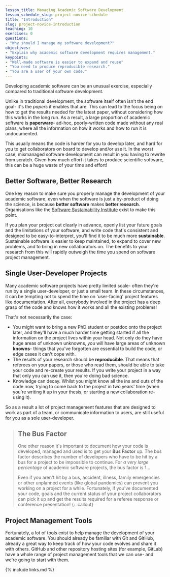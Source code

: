 ```yaml
---
lesson_title: Managing Academic Software Development
lesson_schedule_slug: project-novice-schedule
title: "Introduction"
slug: project-novice-introduction
teaching: 10
exercises: 0
questions:
- "Why should I manage my software development?"
objectives:
- "Explain why academic software development requires management."
keypoints:
- "Well-made software is easier to expand and reuse"
- "You need to produce reproducible research."
- "You are a user of your own code."
---
```


Developing academic software can be an unusual exercise, especially compared to traditional software development. 

Unlike in traditional development, the software itself often isn't the end goal- it's the *papers* it enables that are. This can lead to the focus being on how to get the results needed for the latest paper, without considering how this works in the long run. As a result, a large proportion of academic software is **paperware**- ad-hoc, poorly-written code made without any real plans, where all the information on how it works and how to run it is undocumented.

This usually means the code is harder for you to develop later, and hard for you to get collaborators on board to develop and/or use it. In the worst case, mismanaged software development can result in you having to rewrite from scratch. Given how much effort it takes to produce scientific software, this can be a huge waste of your time and effort! 


## Better Software, Better Research

One key reason to make sure you properly manage the development of your academic software, even when the software is just a by-product of doing the science, is because **better software** makes **better research**. Organisations like the [Software Sustainability Institute](https://software.ac.uk/) exist to make this point.

If you plan your project out clearly in advance, openly list your future goals and the limitations of your software, and write code that's consistent and designed to be easy-to-interpret, you'll find it to be much more **sustainable**. Sustainable software is easier to keep maintained, to expand to cover new problems, and to bring in new collaborators on. The benefits to your research from this will rapidly outweigh the time you spend on software project management.


## Single User-Developer Projects

Many academic software projects have pretty limited scale- often they're run by a single user-developer, or just a small team. In these circumstances, it can be tempting not to spend the time on 'user-facing' project features like documentation. After all, everybody involved in the project has a deep grasp of the code and knows how it works and all the existing problems!

That's not necessarily the case:

* You might want to bring a new PhD student or postdoc onto the project later, and they'll have a much harder time getting started if all the information on the project lives within your head. Not only do they have huge areas of unknown unknowns, *you* will have large areas of unknown **knowns**- things that you've forgotten are essential to build the code, or edge cases it can't cope with.
* The results of your research should be **reproducible**. That means that referees on your papers, or those who read them, should be able to take your code and re-create your results. If you write your project in a way that only you can use it, then you're doing bad science.
* Knowledge can decay. Whilst you might know all the ins and outs of the code now, trying to come back to the project in two years' time (when you're writing it up in your thesis, or starting a new collaboration re-using it).

So as a result a lot of project management features that are designed to work as part of a team, or communicate information to users, are still useful for you as a sole user-developer.

> ## The Bus Factor
> 
> One other reason it's important to document how your code is developed, managed and used is to get your **Bus Factor** up. The bus factor describes the number of developers who have to be hit by a bus for a project to be impossible to continue. For *a very large percentage* of academic software projects, the bus factor is 1...
>
> Even if you aren't hit by a bus, accident, illness, family emergencies or other unplanned events (like global pandemics) can prevent you working on a project for a while. Fortunately, if you've documented your code, goals and the current status of your project collaborators can pick it up and get the results required for a referee response or conference presentation!
{: .callout}

## Project Management Tools

Fortunately, a lot of tools exist to help manage the development of your academic software. You should already be familiar with Git and GitHub, already a great way to keep track of how your code evolves and share it with others. GitHub and other repository hosting sites (for example, GitLab) have a whole range of project management tools that we can use- and we're going to start with them.

{% include links.md %}
